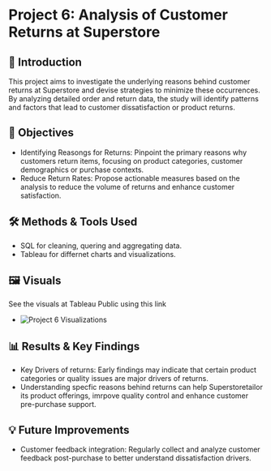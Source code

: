 # Project 6: Analysis of Customer Returns at Superstore

## 📌 Introduction
This project aims to investigate the underlying reasons behind customer returns at Superstore and devise strategies to minimize these occurrences. By analyzing detailed order and return data, the study will identify patterns and factors that lead to customer dissatisfaction or product returns.

## 📌 Objectives
- Identifying Reasongs for Returns: Pinpoint the primary reasons why customers return items, focusing on product categories, customer demographics or purchase contexts.
- Reduce Return Rates: Propose actionable measures based on the analysis to reduce the volume of returns and enhance customer satisfaction.

## 🛠 Methods & Tools Used
- SQL for cleaning, quering and aggregating data.
- Tableau for differnet charts and visualizations.

## 🖼 Visuals
See the visuals at Tableau Public using this link
- ![Project 6 Visualizations](https://public.tableau.com/views/SuperstoreReturnProject/Dashboard1?:language=en-GB&:sid=&:redirect=auth&:display_count=n&:origin=viz_share_link)
  
## 📊 Results & Key Findings
- Key Drivers of returns: Early findings may indicate that certain product categories or quality issues are major drivers of returns.
- Understanding specfic reasons behind returns can help Superstoretailor its product offerings, imrpove quality control and enhance customer pre-purchase support.

## 💡 Future Improvements
- Customer feedback integration: Regularly collect and analyze customer feedback post-purchase to better understand dissatisfaction drivers.
